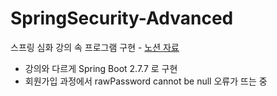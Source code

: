 # SpringSecurity-Advanced
스프링 심화 강의 속 프로그램 구현 - [노션 자료](https://teamsparta.notion.site/Spring-Security-d81ea305302f409a98dac318ee3e1c49)

- 강의와 다르게 Spring Boot 2.7.7 로 구현
- 회원가입 과정에서 rawPassword cannot be null 오류가 뜨는 중
